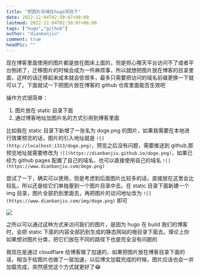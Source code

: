 ```yaml
---
title: "把图片存储在hugo项目下"
date: 2022-12-04T02:50:07+08:00
lastmod: 2022-12-04T02:50:07+08:00
tags: ["hugo","github"]
author: "dianbanjiu"
comment: true
headPic: ""
---
```


现在博客里面使用的图片都是放在图床上面的，但是担心哪天平台访问不了或者平台倒闭了，迁移图片的时候会成为一件麻烦事，所以就想把图片放在博客的目录里面，这样的话迁移起来成本就会低很多，最多只需要把访问的域名前缀更换一下就可以了。下面就试一下把图片放在博客的 github 仓库里面能否生效吧  

操作方式很简单：  
1. 图片放在 static 目录下面
2. 通过博客地址加图片名的方式引用到博客里面

比如我在 static 目录下新增了一张名为 doge.png 的图片，如果我需要在本地进行效果预览的话，图片的引入地址就是 `![](http://localhost:1313/doge.png)`，预览之后没有问题，需要推送到 github,那预览地址就需要修改为 `![](https://dianbanjiu.github.io/doge.png)`，如果已经为 github pages 配置了自己的域名，也可以直接使用自己的域名 `![](https://www.dianbanjiu.com/doge.png)`  

尝试了一下，确实可以使用，但是考虑到后面图片比较多的话，直接放在这里会比较乱，所以还是给它们单独塞到一个图片目录中去。在 static 目录下面新建一个 img 目录，图片全部扔到里面去，再把图片的访问地址改为 `![](https://www.dianbanjiu.com/img/doge.png)` 即可  

![](https://www.dianbanjiu.com/img/doge.png)  

之所以可以通过这种方式来访问我们的图片，是因为 hugo 在 build 我们的博客时，会把 static 下面的内容全部扔到生成的静态网站的根目录下面去。理论上你如果想对图片分类，把它们放在不同的路径下也是完全没有问题的  

我现在是通过 cloudflare 给博客做了加速的，如果把图片放在博客目录下面的话，相当于给图片也做了一层加速，以后博文加载完成的时候，图片应该也会一并加载完成，突然感觉这个方式就更好了😂